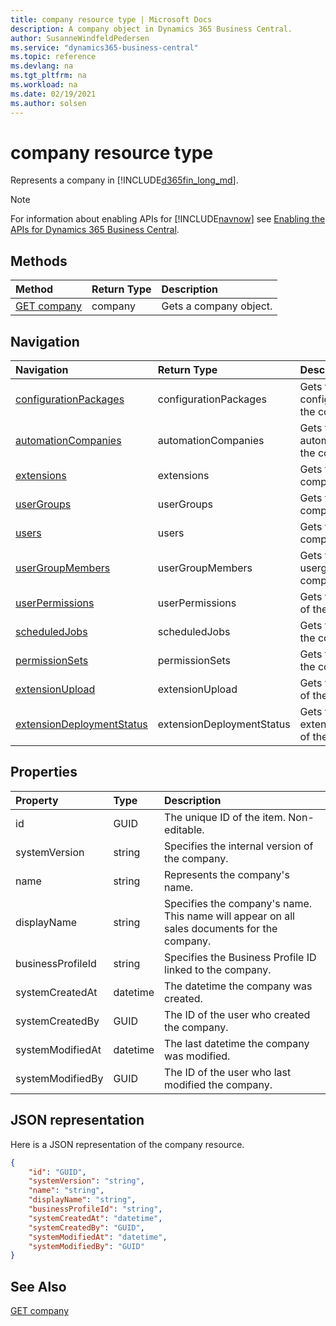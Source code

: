 ```yaml
---
title: company resource type | Microsoft Docs
description: A company object in Dynamics 365 Business Central.
author: SusanneWindfeldPedersen
ms.service: "dynamics365-business-central"
ms.topic: reference
ms.devlang: na
ms.tgt_pltfrm: na
ms.workload: na
ms.date: 02/19/2021
ms.author: solsen
---
```


# company resource type

<!-- START>DO_NOT_EDIT -->
<!-- IMPORTANT:Do not edit any of the content between here and the END>DO_NOT_EDIT. -->
Represents a company in [!INCLUDE[d365fin_long_md](../../includes/d365fin_long_md.md)].

> [!NOTE]
> For information about enabling APIs for [!INCLUDE[navnow](../../includes/navnow_md.md)] see [Enabling the APIs for Dynamics 365 Business Central](../enabling-apis-for-dynamics-nav.md).

## Methods

| Method | Return Type|Description |
|:--------------------|:-----------|:-------------------------|
|[GET company](../api/dynamics_company_get.md)|company|Gets a company object.|


## Navigation

| Navigation |Return Type| Description |
|:----------|:----------|:-----------------|
|[configurationPackages](dynamics_configurationpackage.md)|configurationPackages |Gets the configurationpackages of the company.|
|[automationCompanies](dynamics_automationcompany.md)|automationCompanies |Gets the automationcompanies of the company.|
|[extensions](dynamics_extension.md)|extensions |Gets the extensions of the company.|
|[userGroups](dynamics_usergroup.md)|userGroups |Gets the usergroups of the company.|
|[users](dynamics_user.md)|users |Gets the users of the company.|
|[userGroupMembers](dynamics_usergroupmember.md)|userGroupMembers |Gets the usergroupmembers of the company.|
|[userPermissions](dynamics_userpermission.md)|userPermissions |Gets the userpermissions of the company.|
|[scheduledJobs](dynamics_scheduledjob.md)|scheduledJobs |Gets the scheduledjobs of the company.|
|[permissionSets](dynamics_permissionset.md)|permissionSets |Gets the permissionsets of the company.|
|[extensionUpload](dynamics_extensionupload.md)|extensionUpload |Gets the extensionupload of the company.|
|[extensionDeploymentStatus](dynamics_extensiondeploymentstatu.md)|extensionDeploymentStatus |Gets the extensiondeploymentstatus of the company.|

## Properties

| Property           | Type   |Description     |
|:-------------------|:-------|:---------------|
|id|GUID|The unique ID of the item. Non-editable.|
|systemVersion|string|Specifies the internal version of the company.|
|name|string|Represents the company's name.|
|displayName|string|Specifies the company's name. This name will appear on all sales documents for the company.|
|businessProfileId|string|Specifies the Business Profile ID linked to the company.|
|systemCreatedAt|datetime|The datetime the company was created.|
|systemCreatedBy|GUID|The ID of the user who created the company.|
|systemModifiedAt|datetime|The last datetime the company was modified.|
|systemModifiedBy|GUID|The ID of the user who last modified the company.|

## JSON representation

Here is a JSON representation of the company resource.


```json
{
    "id": "GUID",
    "systemVersion": "string",
    "name": "string",
    "displayName": "string",
    "businessProfileId": "string",
    "systemCreatedAt": "datetime",
    "systemCreatedBy": "GUID",
    "systemModifiedAt": "datetime",
    "systemModifiedBy": "GUID"
}
```
<!-- IMPORTANT: END>DO_NOT_EDIT -->

## See Also
[GET company](../api/dynamics_company_get.md)  
